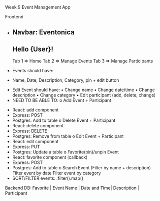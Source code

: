Week 9 Event Management App

Frontend
* Navbar:
  Eventonica
  -------
  Hello {User}!
  -------
  Tab 1 => Home
  Tab 2 => Manage Events
  Tab 3 => Manage Participants

*	Events should have:
- Name, Date, Description, Category, pin + edit button
*	Edit Event should have: 
•	Change name
•	Change date/time
•	Change description
•	Change category
•	Edit participant (add, delete, change)
*	NEED TO BE ABLE TO:
o	Add Event + Participant
-	React: add component
-	Express: POST
-	Postgres: Add to table
o	Delete Event + Participant
-	React: delete component
-	Express: DELETE
-	Postgres: Remove from table
o	Edit Event + Participant
-	React: edit component 
-	Express: PUT
-	Postgres: Update a table
o	Favorite(pin)/unpin Event 
-	React: favorite component (callback)
-	Express: POST
-	Postgres: Add to table
o	Search Event (Filter by name + description)
Filter event by date
Filter event by category
-	SORT/FILTER events: .filter().map()




Backend DB:
Favorite | Event Name | Date and Time| Description | Participant
